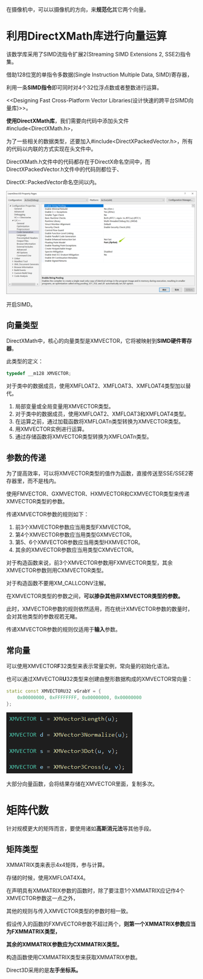 在摄像机中，可以以摄像机的方向，来**规范化**其它两个向量。



# 利用DirectXMath库进行向量运算



该数学库采用了SIMD流指令扩展2(Streaming SIMD Extensions 2, SSE2)指令集。

借助128位宽的单指令多数据(Single Instruction Multiple Data, SIMD)寄存器，

利用一条**SIMD指令**即可同时对4个32位浮点数或者整数进行运算。



<<Designing Fast Cross-Platform Vector Libraries(设计快速的跨平台SIMD向量库)>>。



**使用DirectXMath库**，我们需要向代码中添加头文件#include&lt;DirectXMath.h&gt;，

为了一些相关的数据类型，还要加入#include&lt;DirectXPackedVector.h&gt;，所有的代码以内联的方式实现在头文件中。



DirectXMath.h文件中的代码都存在于DirectX命名空间中，而DirectXPackedVector.h文件中的代码则都位于、

DirectX::PackedVector命名空间以内。



![image-20220322113715589](../Image/1.png)

开启SIMD。



## 向量类型

DirectXMath中，核心的向量类型是XMVECTOR，它将被映射到**SIMD硬件寄存器**。

此类型的定义：

```c++
typedef __m128 XMVECTOR;
```



对于类中的数据成员，使用XMFLOAT2、XMFLOAT3、XMFLOAT4类型加以替代。



1. 局部变量或全局变量用XMVECTOR类型。
2. 对于类中的数据成员，使用XMFLOAT2、XMFLOAT3和XMFLOAT4类型。
3. 在运算之前，通过加载函数将XMFLOATn类型转换为XMVECTOR类型。
4. 用XMVECTOR实例进行运算。
5. 通过存储函数将XMVECTOR类型转换为XMFLOATn类型。



## 参数的传递

为了提高效率，可以将XMVECTOR类型的值作为函数，直接传送至SSE/SSE2寄存器里，而不是栈内。



使用FMVECTOR、GXMVECTOR、HXMVECTOR和CXMVECTOR类型来传递XMVECTOR类型的参数。



传递XMVECTOR参数的规则如下：

1. 前3个XMVECTOR参数应当用类型FXMVECTOR。
2. 第4个XMVECTOR参数应当用类型GXMVECTOR。
3. 第5、6个XMVECTOR参数应当用类型HXMVECTOR。
4. 其余的XMVECTOR参数应当用类型CXMVECTOR。



对于构造函数来说，前3个XMVECTOR参数用FXMVECTOR类型，其余XMVECTOR参数则用CXMVECTOR类型。

对于构造函数不要用XM_CALLCONV注解。



在XMVECTOR类型的参数之间，**可以掺杂其他非XMVECTOR类型的参数。**

此时，XMVECTOR参数的规则依然适用，而在统计XMVECTOR参数的数量时，会对其他类型的参数视若无睹。



传递XMVECTOR参数的规则仅适用于**输入**参数。



## 常向量

可以使用XMVECTOR**F**32类型来表示常量实例，常向量的初始化语法。



也可以通过XMVECTOR**U**32类型来创建由整形数据构成的XMVECTOR常向量：

```c++
static const XMVECTORU32 vGrabY = {
	0x00000000, 0xFFFFFFFF, 0x00000000, 0x00000000
};
```

![image-20220322140738683](../Image/2.png)

大部分向量函数，会将结果存储在XMVECTOR里面，复制多次。



# 矩阵代数

针对规模更大的矩阵而言，要使用诸如**高斯消元法**等其他手段。



## 矩阵类型

XMMATRIX类来表示4x4矩阵，参与计算。



存储的时候，使用XMFLOAT4X4。



在声明具有XMMATRIX参数的函数时，除了要注意1个XMMATRIX应记作4个XMVECTOR参数这一点之外，

其他的规则与传入XMVECTOR类型的参数时相一致。



假设传入的函数的FXMVECTOR参数不超过两个，**则第一个XMMATRIX参数应当为FXMMATRIX类型，**

**其余的XMMATRIX参数应为CXMMATRIX类型。**



构造函数使用CXMMATRIX类型来获取XMMATRIX参数。



Direct3D采用的是**左手坐标系。**


























